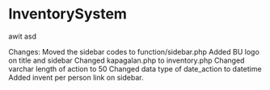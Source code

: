 # InventorySystem
awit
asd
  


Changes:
Moved the sidebar codes to function/sidebar.php
Added BU logo on title and sidebar
Changed kapagalan.php to inventory.php
Changed varchar length of action to 50
Changed data type of date_action to datetime
Added invent per person link on sidebar.
